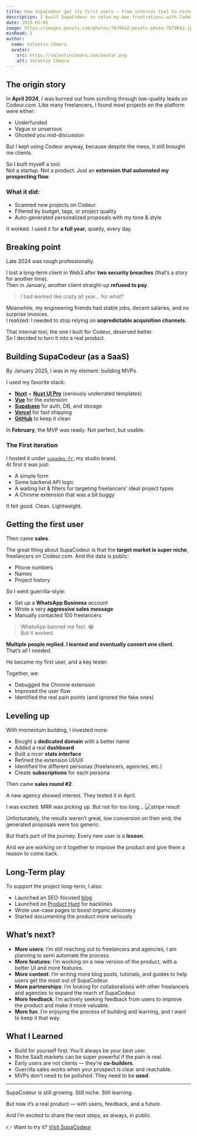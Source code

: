 ```yaml
---
title: How SupaCodeur got its first users — From internal tool to niche SaaS
description: I built SupaCodeur to solve my own frustrations with Codeur.com. Here's how I turned it into a real SaaS, got my first users, and what I learned along the way.
date: 2025-05-05
image: https://images.pexels.com/photos/7679642/pexels-photo-7679642.jpeg?auto=compress&cs=tinysrgb&w=1260&h=750&dpr=1
minRead: 5
author:
  name: Valentin Chmara
  avatar:
    src: https://valentinchmara.com/avatar.png
    alt: Valentin Chmara
---
```


## The origin story

In **April 2024**, I was burned out from scrolling through low-quality leads on Codeur.com. Like many freelancers, I found most projects on the platform were either:

- Underfunded
- Vague or unserious
- Ghosted you mid-discussion

But I kept using Codeur anyway, because despite the mess, it still brought me clients.

So I built myself a tool.  
Not a startup. Not a product. Just an **extension that automated my prospecting flow**.

### What it did:

- Scanned new projects on Codeur
- Filtered by budget, tags, or project quality
- Auto-generated personalized proposals with my tone & style

It worked. I used it for **a full year**, quietly, every day.

## Breaking point

Late 2024 was rough professionally.

I lost a long-term client in Web3 after **two security breaches** (that’s a story for another time).  
Then in January, another client straight-up **refused to pay**.

> I had worked like crazy all year… for what?

Meanwhile, my engineering friends had stable jobs, decent salaries, and no surprise invoices.  
I realized: I needed to stop relying on **unpredictable acquisition channels**.

That internal tool, the one I built for Codeur, deserved better.  
So I decided to turn it into a real product.

## Building SupaCodeur (as a SaaS)

By January 2025, I was in my element: building MVPs.

I used my favorite stack:

- [**Nuxt**](https://nuxt.com) + [**Nuxt UI Pro**](https://ui.nuxt.com) (seriously underrated templates)
- [**Vue**](https://vuejs.org/) for the extension
- [**Supabase**](https://supabase.com/) for auth, DB, and storage
- [**Vercel**](https://vercel.com) for fast shipping
- [**GitHub**](https://github.com) to keep it clean

In **February**, the MVP was ready. Not perfect, but usable.

### The First iteration

I hosted it under [`supadev.fr`](https://supadev.fr), my studio brand.  
At first it was just:

- A simple form
- Some backend API logic
- A waiting list & filters for targeting freelancers' ideal project types
- A Chrome extension that was a bit buggy

It felt good. Clean. Lightweight.

## Getting the first user

Then came **sales**.

The great thing about SupaCodeur is that the **target market is super niche**, freelancers on Codeur.com. And the data is public:

- Phone numbers
- Names
- Project history

So I went guerrilla-style:

- Set up a **WhatsApp Business** account
- Wrote a very **aggressive sales message**
- Manually contacted 100 freelancers

> WhatsApp banned me fast. 😂  
> But it worked.

**Multiple people replied. I learned and eventually convert one client.**  
That’s all I needed.

He became my first user, and a key tester.

Together, we:

- Debugged the Chrome extension
- Improved the user flow
- Identified the real pain points (and ignored the fake ones)

## Leveling up

With momentum building, I invested more:

- Bought a **dedicated domain** with a better name
- Added a real **dashboard**
- Built a nicer **stats interface**
- Refined the extension UI/UX
- Identified the different personas (freelancers, agencies, etc.)
- Create **subscriptions** for each persona

Then came **sales round #2**.

A new agency showed interest. They tested it in April.

I was excited. MRR was picking up. But not for too long...
![stripe result](/05-05-2025-supacodeur-billing-overview.png)

Unfortunately, the results weren’t great, low conversion on their end, the generated proposals were too generic.

But that’s part of the journey. Every new user is a **lesson**.

And we are working on it together to improve the product and give them a reason to come back.

## Long-Term play

To support the project long-term, I also:

- Launched an SEO-focused [blog](https://www.supacodeur.fr/blog)
- Launched on [Product Hunt](https://www.producthunt.com/products/supacodeur) for backlinks
- Wrote use-case pages to boost organic discovery
- Started documenting the product more seriously

## What’s next?

- **More users**: I’m still reaching out to freelancers and agencies, I am planning to semi automate the process.
- **More features**: I’m working on a new version of the product, with a better UI and more features.
- **More content**: I’m writing more blog posts, tutorials, and guides to help users get the most out of SupaCodeur.
- **More partnerships**: I’m looking for collaborations with other freelancers and agencies to expand the reach of SupaCodeur.
- **More feedback**: I’m actively seeking feedback from users to improve the product and make it more valuable.
- **More fun**: I’m enjoying the process of building and learning, and I want to keep it that way.

## What I Learned

- Build for yourself first. You’ll always be your best user.
- Niche SaaS markets can be super powerful if the pain is real.
- Early users are not clients — they’re **co-builders**.
- Guerrilla sales works when your prospect is clear and reachable.
- MVPs don’t need to be polished. They need to be **used**.

---

SupaCodeur is still growing. Still niche. Still learning.

But now it’s a real product — with users, feedback, and a future.

And I’m excited to share the next steps, as always, in public.

👉 Want to try it? [Visit SupaCodeur](https://www.supacodeur.fr)
